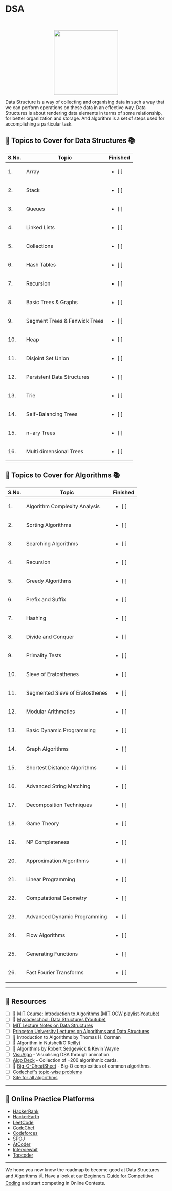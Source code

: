 # DSA

<br>
<p align="center"><img src="https://i.ibb.co/hB0gQWq/dsa.png" height="200"></p>

Data Structure is a way of collecting and organising data in such a way that we can perform operations on these data in an effective way. Data Structures is about rendering data elements in terms of some relationship, for better organization and storage. And algorithm is a set of steps used for accomplishing a particular task.

## :pushpin: Topics to Cover for Data Structures :books:

|S.No.|Topic|Finished|
|---|-------------|---------|
|1.|Array|<ul> <li> [ ] </li> </ul> |
|2.|Stack|<ul> <li> [ ] </li> </ul> |
|3.|Queues|<ul> <li> [ ] </li> </ul> |
|4.|Linked Lists|<ul> <li> [ ] </li> </ul> |
|5.|Collections|<ul> <li> [ ] </li> </ul> |
|6.|Hash Tables|<ul> <li> [ ] </li> </ul> |
|7.|Recursion|<ul> <li> [ ] </li> </ul> |
|8.|Basic Trees & Graphs|<ul> <li> [ ] </li> </ul> |
|9.|Segment Trees & Fenwick Trees|<ul> <li> [ ] </li> </ul> |
|10.|Heap|<ul> <li> [ ] </li> </ul> |
|11.|Disjoint Set Union|<ul> <li> [ ] </li> </ul> |
|12.|Persistent Data Structures|<ul> <li> [ ] </li> </ul> |
|13.|Trie|<ul> <li> [ ] </li> </ul> |
|14.|Self-Balancing Trees|<ul> <li> [ ] </li> </ul> |
|15.|n-ary Trees|<ul> <li> [ ] </li> </ul> |
|16.|Multi dimensional Trees|<ul> <li> [ ] </li> </ul> |

## :pushpin: Topics to Cover for Algorithms :books:

|S.No.|Topic|Finished|
|---|-------------|---------|
|1.|Algorithm Complexity Analysis|<ul> <li> [ ] </li> </ul> |
|2.|Sorting Algorithms|<ul> <li> [ ] </li> </ul> |
|3.|Searching Algorithms|<ul> <li> [ ] </li> </ul> |
|4.|Recursion|<ul> <li> [ ] </li> </ul> |
|5.|Greedy Algorithms|<ul> <li> [ ] </li> </ul> |
|6.|Prefix and Suffix|<ul> <li> [ ] </li> </ul> |
|7.|Hashing|<ul> <li> [ ] </li> </ul> |
|8.|Divide and Conquer|<ul> <li> [ ] </li> </ul> |
|9.|Primality Tests|<ul> <li> [ ] </li> </ul> |
|10.|Sieve of Eratosthenes|<ul> <li> [ ] </li> </ul> |
|11.|Segmented Sieve of Eratosthenes|<ul> <li> [ ] </li> </ul> |
|12.|Modular Arithmetics|<ul> <li> [ ] </li> </ul> |
|13.|Basic Dynamic Programming|<ul> <li> [ ] </li> </ul> |
|14.|Graph Algorithms|<ul> <li> [ ] </li> </ul> |
|15.|Shortest Distance Algorithms|<ul> <li> [ ] </li> </ul> |
|16.|Advanced String Matching|<ul> <li> [ ] </li> </ul> |
|17.|Decomposition Techniques|<ul> <li> [ ] </li> </ul> |
|18.|Game Theory|<ul> <li> [ ] </li> </ul> |
|19.|NP Completeness|<ul> <li> [ ] </li> </ul> |
|20.|Approximation Algorithms|<ul> <li> [ ] </li> </ul> |
|21.|Linear Programming|<ul> <li> [ ] </li> </ul> |
|22.|Computational Geometry|<ul> <li> [ ] </li> </ul> |
|23.|Advanced Dynamic Programming|<ul> <li> [ ] </li> </ul> |
|24.|Flow Algorithms|<ul> <li> [ ] </li> </ul> |
|25.|Generating Functions|<ul> <li> [ ] </li> </ul> |
|26.|Fast Fourier Transforms|<ul> <li> [ ] </li> </ul> |


***

## :pushpin: Resources

- [ ] :movie_camera: [MIT Course: Introduction to Algorithms (MIT OCW playlist-Youtube)](https://www.youtube.com/watch?v=HtSuA80QTyo&list=PLUl4u3cNGP61Oq3tWYp6V_F-5jb5L2iHb)
- [ ] :movie_camera: [Mycodeschool: Data Structures (Youtube)](https://www.youtube.com/playlist?list=PL2_aWCzGMAwI3W_JlcBbtYTwiQSsOTa6P)
- [ ] [MIT Lecture Notes on Data Structures](https://ocw.mit.edu/courses/electrical-engineering-and-computer-science/6-006-introduction-to-algorithms-spring-2008/lecture-notes/)
- [ ] [Princeton University Lectures on Algorithms and Data Structures](https://www.cs.princeton.edu/courses/archive/fall19/cos226/lectures.php)
- [ ] :closed_book: Introduction to Algorithms by Thomas H. Corman
- [ ] :closed_book: Algorithm in Nutshell(O'Reilly)
- [ ] :closed_book: Algorithms by Robert Sedgewick & Kevin Wayne
- [ ] [VisuAlgo](http://visualgo.net/) - Visualising DSA through animation.
- [ ] [Algo Deck](https://github.com/teivah/algodeck/) - Collection of +200 algorithmic cards.
- [ ] :page_with_curl: [Big-O-CheatSheet](http://bigocheatsheet.com/) - Big-O complexities of common algorithms.
- [ ] [Codechef's topic-wise problems](https://www.codechef.com/certification/data-structures-and-algorithms/prepare)
- [ ] [Site for all algorithms](https://cp-algorithms.com/)

***

## :pushpin: Online Practice Platforms

- [HackerRank](https://www.hackerrank.com/)
- [HackerEarth](https://www.hackerearth.com/)
- [LeetCode](https://leetcode.com/)
- [CodeChef](http://codechef.com/)
- [Codeforces](https://codeforces.com/)
- [SPOJ](http://www.spoj.com/)
- [AtCoder](https://atcoder.jp/)
- [Interviewbit](https://www.interviewbit.com/)
- [Topcoder](https://www.topcoder.com/)

*** 

We hope you now know the roadmap to become good at Data Structures and Algorithms :v:. Have a look at our [Beginners Guide for Competitive Coding](./COMPETITIVE-CODING.md) and start competing in Online Contests.
